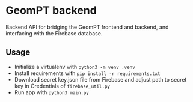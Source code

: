 # GeomPT backend
Backend API for bridging the GeomPT frontend and backend, and interfacing with
the Firebase database.

## Usage
- Initialize a virtualenv with `python3 -m venv .venv`
- Install requirements with `pip install -r requirements.txt`
- Download secret key.json file from Firebase and adjust path to secret key in
  Credentials of `firebase_util.py`
- Run app with `python3 main.py`

